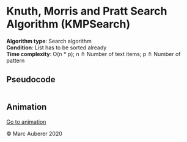 # Knuth, Morris and Pratt Search Algorithm (KMPSearch)
**Algorithm type**: Search algorithm <br>
**Condition**: List has to be sorted already <br>
**Time complexity**: O(n * p); n ≙ Number of text items; p ≙ Number of pattern

## Pseudocode
```

```

## Animation
[Go to animation](https://people.ok.ubc.ca/ylucet/DS/KnuthMorrisPratt.html)

© Marc Auberer 2020